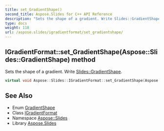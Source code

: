 ```yaml
---
title: set_GradientShape()
second_title: Aspose.Slides for C++ API Reference
description: "Sets the shape of a gradient. Write Slides::GradientShape."
type: docs
weight: 118
url: /aspose.slides/igradientformat/set_gradientshape/
---
```

## IGradientFormat::set_GradientShape(Aspose::Slides::GradientShape) method


Sets the shape of a gradient. Write [Slides::GradientShape](../../gradientshape/).

```cpp
virtual void Aspose::Slides::IGradientFormat::set_GradientShape(Aspose::Slides::GradientShape value)=0
```

## See Also

* Enum [GradientShape](../../gradientshape/)
* Class [IGradientFormat](../)
* Namespace [Aspose::Slides](../../)
* Library [Aspose.Slides](../../../)
